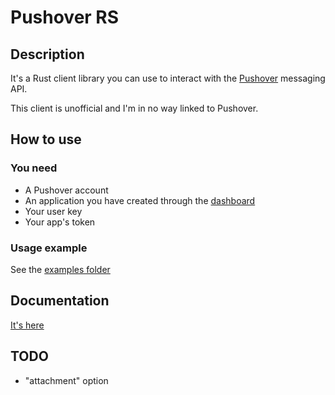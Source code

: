 # Pushover RS
## Description
It's a Rust client library you can use to interact with the [Pushover](https://www.pushover.net/) messaging API.

This client is unofficial and I'm in no way linked to Pushover.

## How to use
### You need
* A Pushover account
* An application you have created through the [dashboard](https://www.pushover.net/)
* Your user key
* Your app's token

### Usage example
See the [examples folder](../blob/master/examples)

## Documentation
[It's here](https://docs.rs/pushover-rs/0.1.0/pushover_rs/)

## TODO
* "attachment" option
